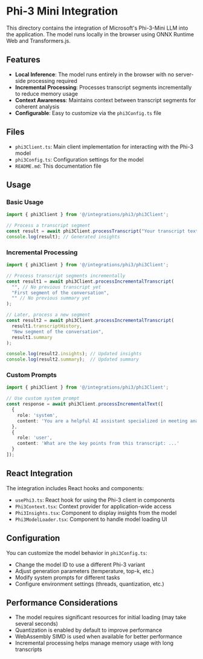 # Phi-3 Mini Integration

This directory contains the integration of Microsoft's Phi-3-Mini LLM into the application. The model runs locally in the browser using ONNX Runtime Web and Transformers.js.

## Features

- **Local Inference**: The model runs entirely in the browser with no server-side processing required
- **Incremental Processing**: Processes transcript segments incrementally to reduce memory usage
- **Context Awareness**: Maintains context between transcript segments for coherent analysis
- **Configurable**: Easy to customize via the `phi3Config.ts` file

## Files

- `phi3Client.ts`: Main client implementation for interacting with the Phi-3 model
- `phi3Config.ts`: Configuration settings for the model
- `README.md`: This documentation file

## Usage

### Basic Usage

```typescript
import { phi3Client } from '@/integrations/phi3/phi3Client';

// Process a transcript segment
const result = await phi3Client.processTranscript("Your transcript text here");
console.log(result); // Generated insights
```

### Incremental Processing

```typescript
import { phi3Client } from '@/integrations/phi3/phi3Client';

// Process transcript segments incrementally
const result1 = await phi3Client.processIncrementalTranscript(
  "", // No previous transcript yet
  "First segment of the conversation",
  "" // No previous summary yet
);

// Later, process a new segment
const result2 = await phi3Client.processIncrementalTranscript(
  result1.transcriptHistory,
  "New segment of the conversation",
  result1.summary
);

console.log(result2.insights); // Updated insights
console.log(result2.summary);  // Updated summary
```

### Custom Prompts

```typescript
import { phi3Client } from '@/integrations/phi3/phi3Client';

// Use custom system prompt
const response = await phi3Client.processIncrementalText([
  { 
    role: 'system', 
    content: 'You are a helpful AI assistant specialized in meeting analysis.' 
  },
  { 
    role: 'user', 
    content: 'What are the key points from this transcript: ...' 
  }
]);
```

## React Integration

The integration includes React hooks and components:

- `usePhi3.ts`: React hook for using the Phi-3 client in components
- `Phi3Context.tsx`: Context provider for application-wide access
- `Phi3Insights.tsx`: Component to display insights from the model
- `Phi3ModelLoader.tsx`: Component to handle model loading UI

## Configuration

You can customize the model behavior in `phi3Config.ts`:

- Change the model ID to use a different Phi-3 variant
- Adjust generation parameters (temperature, top-k, etc.)
- Modify system prompts for different tasks
- Configure environment settings (threads, quantization, etc.)

## Performance Considerations

- The model requires significant resources for initial loading (may take several seconds)
- Quantization is enabled by default to improve performance
- WebAssembly SIMD is used when available for better performance
- Incremental processing helps manage memory usage with long transcripts 